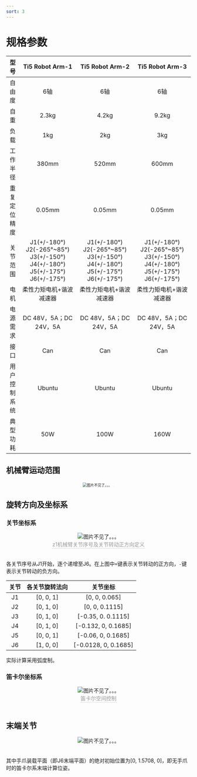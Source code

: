 ```yaml
---
sort: 3
---
```


# 规格参数

|型号|Ti5 Robot Arm-1|Ti5 Robot Arm-2|Ti5 Robot Arm-3|
|:-:|:-:|:-:|:-:|
|自由度|6轴|6轴|6轴|
|自重|2.3kg|4.2kg|9.2kg|
|负载|1kg|2kg|3kg|
|工作半径|380mm|520mm|600mm|
|重复定位精度|0.05mm|0.05mm|0.05mm|
|关节范围|J1(+/-180°) J2(-265°~85°) J3(+/-150°) J4(+/-180°) J5(+/-175°) J6(+/-175°)|J1(+/-180°) J2(-265°~85°) J3(+/-150°) J4(+/-180°) J5(+/-175°) J6(+/-175°)|J1(+/-180°) J2(-265°~85°) J3(+/-150°) J4(+/-180°) J5(+/-175°) J6(+/-175°)|
|电机|柔性力矩电机+谐波减速器|柔性力矩电机+谐波减速器|柔性力矩电机+谐波减速器|
|电源需求|DC 48V，5A；DC 24V，5A|DC 48V，5A；DC 24V，5A|DC 48V，5A；DC 24V，5A|
|接口|Can|Can|Can|
|用户控制系统|Ubuntu|Ubuntu|Ubuntu|
|典型功耗|50W|100W|160W|


## 机械臂运动范围

<center>
<img src="../img/机械臂运动范围.PNG" style="zoom:70%" alt=" 图片不见了。。。 "/>
<div style="color:orange; border-bottom: 0.1px solid #d9d9d9;
display: inline-block;
color: #999;
padding: 1px;"></div>
</center>

## 旋转方向及坐标系

### 关节坐标系

<center>
<img src="../img/1.jpg" style="zoom:100%" alt=" 图片不见了。。。 "/>
<br>
<div style="color:orange; border-bottom: 0.1px solid #d9d9d9;
display: inline-block;
color: #999;
padding: 1px;">z1机械臂关节序号及关节转动正方向定义</div>
</center>
<br>

各关节序号从J1开始，逐个递增至J6。在上图中`+`键表示关节转动的正方向，`-`键表示关节转动的负方向。

|关节|各关节旋转法向|关节坐标|
|:-:|:-:|:-:|
|J1|[0, 0, 1]|[0, 0, 0.065]|
|J2|[0, 1, 0]|[0, 0, 0.1115]|
|J3|[0, 1, 0]|[-0.35, 0. 0.1115]|
|J4|[0, 1, 0]|[-0.132, 0, 0.1685]|
|J5|[0, 0, 1]|[-0.06, 0, 0.1685]|
|J6|[1, 0, 0]|[-0.0128, 0, 0.1685]|

实际计算采用弧度制。

### 笛卡尔坐标系

<center>
<img src="../img/2.jpg" style="zoom:100%" alt=" 图片不见了。。。 "/>
<br>
<div style="color:orange; border-bottom: 0.1px solid #d9d9d9;
display: inline-block;
color: #999;
padding: 1px;">笛卡尔空间控制</div>
</center>
<br>

## 末端关节

<center>
<img src="../img/末端关节图.PNG" style="zoom:100%" alt=" 图片不见了。。。 "/>
<br>
<div style="color:orange; border-bottom: 0.1px solid #d9d9d9;
display: inline-block;
color: #999;
padding: 1px;">
</center>
<br>

其中手爪装载平面（即J6末端平面）的绝对初始位置为[0, 1.5708, 0]，即无手爪时的笛卡尔系末端计算位姿。
